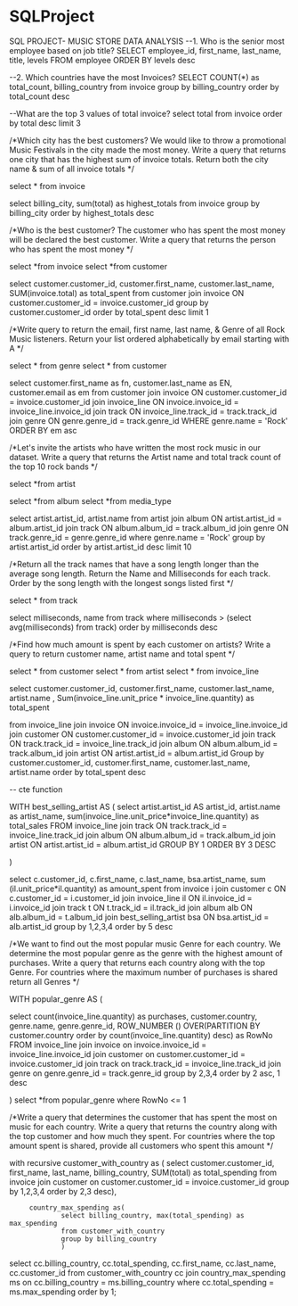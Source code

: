 # SQLProject
SQL PROJECT- MUSIC STORE DATA ANALYSIS
--1. Who is the senior most employee based on job title?
SELECT employee_id, first_name, last_name, title, levels
FROM employee
ORDER BY levels desc

--2. Which countries have the most Invoices?
SELECT COUNT(*) as total_count, billing_country
from invoice
group by billing_country
order by total_count desc

--What are the top 3 values of total invoice?
select total 
from invoice
order by total desc
limit 3

/*Which city has the best customers? We would like to throw a promotional Music
Festivals in the city made the most money. Write a query that returns one city that
has the highest sum of invoice totals. Return both the city name & sum of all invoice
totals */

select * from invoice

select billing_city, sum(total) as highest_totals
from invoice
group by billing_city
order by highest_totals desc

/*Who is the best customer? The customer who has spent the most money will be
declared the best customer. Write a query that returns the person who has spent the
most money */

select *from invoice
select *from customer

select customer.customer_id, customer.first_name, customer.last_name, SUM(invoice.total) as total_spent
from customer
join invoice ON customer.customer_id = invoice.customer_id
group by customer.customer_id
order by total_spent desc
limit 1


/*Write query to return the email, first name, last name, & Genre of all Rock Music
listeners. Return your list ordered alphabetically by email starting with A */


select * from genre
select * from customer

select customer.first_name as fn, customer.last_name as EN,  customer.email as em
from customer
join invoice ON customer.customer_id = invoice.customer_id
join invoice_line ON invoice.invoice_id = invoice_line.invoice_id
join track ON invoice_line.track_id = track.track_id
join genre ON genre.genre_id = track.genre_id
WHERE genre.name = 'Rock'
ORDER BY em asc

/*Let's invite the artists who have written the most rock music in our dataset. Write a
query that returns the Artist name and total track count of the top 10 rock bands */

select *from artist

select *from album
select *from media_type

select artist.artist_id, artist.name 
from artist
join album ON artist.artist_id = album.artist_id
join track ON album.album_id = track.album_id
join genre ON track.genre_id = genre.genre_id
where genre.name = 'Rock'
group by artist.artist_id
order by artist.artist_id desc
limit 10


/*Return all the track names that have a song length longer than the average song length.
Return the Name and Milliseconds for each track. Order by the song length with the
longest songs listed first */

select * from track

select milliseconds, name
from track
where milliseconds > (select avg(milliseconds) from track)
order by milliseconds desc


/*Find how much amount is spent by each customer on artists? Write a query to return
customer name, artist name and total spent */

select * from customer
select * from artist
select * from invoice_line

select customer.customer_id, customer.first_name, customer.last_name, artist.name , Sum(invoice_line.unit_price * invoice_line.quantity) as total_spent

from invoice_line
join invoice ON invoice.invoice_id = invoice_line.invoice_id
join customer ON customer.customer_id = invoice.customer_id
join track ON track.track_id = invoice_line.track_id
join album ON   album.album_id = track.album_id
join artist ON artist.artist_id = album.artist_id
Group by customer.customer_id, customer.first_name, customer.last_name, artist.name
order by total_spent desc


-- cte function

WITH best_selling_artist AS (
     select artist.artist_id AS artist_id, artist.name as artist_name,
	 sum(invoice_line.unit_price*invoice_line.quantity) as total_sales
	 FROM invoice_line
	 join track ON track.track_id = invoice_line.track_id
	 join album ON album.album_id = track.album_id
	 join artist ON artist.artist_id = album.artist_id
	 GROUP BY 1
	 ORDER BY 3 DESC
	
	 	 
)

select c.customer_id, c.first_name, c.last_name, bsa.artist_name,
sum (il.unit_price*il.quantity) as amount_spent
from invoice i
join customer c ON c.customer_id = i.customer_id
join invoice_line il ON il.invoice_id = i.invoice_id
join track t ON t.track_id = il.track_id
join album alb ON alb.album_id = t.album_id
join best_selling_artist bsa ON bsa.artist_id = alb.artist_id
group by 1,2,3,4
order by 5 desc

/*We want to find out the most popular music Genre for each country. We determine the
most popular genre as the genre with the highest amount of purchases. Write a query
that returns each country along with the top Genre. For countries where the maximum
number of purchases is shared return all Genres */

WITH popular_genre AS
(

   select count(invoice_line.quantity) as purchases, customer.country, genre.name, genre.genre_id,
   ROW_NUMBER () OVER(PARTITION BY customer.country order by count(invoice_line.quantity) desc) as RowNo
   FROM invoice_line
   join invoice on invoice.invoice_id = invoice_line.invoice_id
   join customer on customer.customer_id = invoice.customer_id
   join track on track.track_id = invoice_line.track_id
   join genre on genre.genre_id = track.genre_id
   group by 2,3,4
   order by 2 asc, 1 desc
   

) 
select *from popular_genre where RowNo <= 1


/*Write a query that determines the customer that has spent the most on music for each
country. Write a query that returns the country along with the top customer and how
much they spent. For countries where the top amount spent is shared, provide all
customers who spent this amount */

with recursive 
     customer_with_country as (
         select customer.customer_id, first_name, last_name, billing_country, SUM(total) as total_spending
		 from invoice
		 join customer on customer.customer_id = invoice.customer_id
		 group by 1,2,3,4
		 order by 2,3 desc),

		 country_max_spending as(
                 select billing_country, max(total_spending) as max_spending
				 from customer_with_country
				 group by billing_country
				 )

select cc.billing_country, cc.total_spending, cc.first_name, cc.last_name, cc.customer_id
from customer_with_country cc
join country_max_spending ms
on cc.billing_country = ms.billing_country
where cc.total_spending = ms.max_spending
order by 1;


	 


